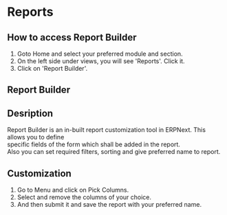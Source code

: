 # Reports 

## How to access Report Builder

1. Goto Home and select your preferred module and section. 
2. On the left side under views, you will see 'Reports'. Click it. 
3. Click on 'Report Builder'. 

## Report Builder 

## Desription 

Report Builder is an in-built report customization tool in ERPNext. This allows you to define </br>
specific fields of the form which shall be added in the report. </br>
Also you can set required filters, sorting and give preferred name to report. </br> 

## Customization 

1. Go to Menu and click on Pick Columns. 
2. Select and remove the columns of your choice. 
3. And then submit it and save the report with your preferred name. 

